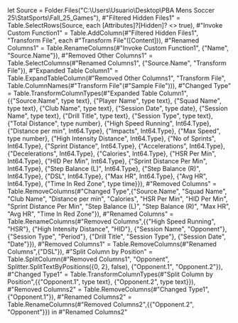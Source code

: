 let
    Source = Folder.Files("C:\Users\Usuario\Desktop\PBA Mens Soccer 25\StatSports\Fall_25_Games"),
    #"Filtered Hidden Files1" = Table.SelectRows(Source, each [Attributes]?[Hidden]? <> true),
    #"Invoke Custom Function1" = Table.AddColumn(#"Filtered Hidden Files1", "Transform File", each #"Transform File"([Content])),
    #"Renamed Columns1" = Table.RenameColumns(#"Invoke Custom Function1", {"Name", "Source.Name"}),
    #"Removed Other Columns1" = Table.SelectColumns(#"Renamed Columns1", {"Source.Name", "Transform File"}),
    #"Expanded Table Column1" = Table.ExpandTableColumn(#"Removed Other Columns1", "Transform File", Table.ColumnNames(#"Transform File"(#"Sample File"))),
    #"Changed Type" = Table.TransformColumnTypes(#"Expanded Table Column1",{{"Source.Name", type text}, {"Player Name", type text}, {"Squad Name", type text}, {"Club Name", type text}, {"Session Date", type date}, {"Session Name", type text}, {"Drill Title", type text}, {"Session Type", type text}, {"Total Distance", type number}, {"High Speed Running", Int64.Type}, {"Distance per min", Int64.Type}, {"Impacts", Int64.Type}, {"Max Speed", type number}, {"High Intensity Distance", Int64.Type}, {"No of Sprints", Int64.Type}, {"Sprint Distance", Int64.Type}, {"Accelerations", Int64.Type}, {"Decelerations", Int64.Type}, {"Calories", Int64.Type}, {"HSR Per Min", Int64.Type}, {"HID Per Min", Int64.Type}, {"Sprint Distance Per Min", Int64.Type}, {"Step Balance (L)", Int64.Type}, {"Step Balance (R)", Int64.Type}, {"DSL", Int64.Type}, {"Max HR", Int64.Type}, {"Avg HR", Int64.Type}, {"Time In Red Zone", type time}}),
    #"Removed Columns" = Table.RemoveColumns(#"Changed Type",{"Source.Name", "Squad Name", "Club Name", "Distance per min", "Calories", "HSR Per Min", "HID Per Min", "Sprint Distance Per Min", "Step Balance (L)", "Step Balance (R)", "Max HR", "Avg HR", "Time In Red Zone"}),
    #"Renamed Columns" = Table.RenameColumns(#"Removed Columns",{{"High Speed Running", "HSR"}, {"High Intensity Distance", "HID"}, {"Session Name", "Opponent"}, {"Session Type", "Period"}, {"Drill Title", "Session Type"}, {"Session Date", "Date"}}),
    #"Removed Columns1" = Table.RemoveColumns(#"Renamed Columns",{"DSL"}),
    #"Split Column by Position" = Table.SplitColumn(#"Removed Columns1", "Opponent", Splitter.SplitTextByPositions({0, 2}, false), {"Opponent.1", "Opponent.2"}),
    #"Changed Type1" = Table.TransformColumnTypes(#"Split Column by Position",{{"Opponent.1", type text}, {"Opponent.2", type text}}),
    #"Removed Columns2" = Table.RemoveColumns(#"Changed Type1",{"Opponent.1"}),
    #"Renamed Columns2" = Table.RenameColumns(#"Removed Columns2",{{"Opponent.2", "Opponent"}})
in
    #"Renamed Columns2"

